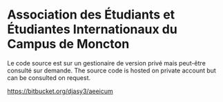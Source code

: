 Association des Étudiants et Étudiantes Internationaux du Campus de Moncton
===========================================================================
Le code source est sur un gestionaire de version privé mais peut-être consulté sur demande.
The source code is hosted on private account but can be consulted on request.

https://bitbucket.org/djasy3/aeeicum

